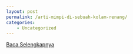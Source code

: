 ```yaml
---
layout: post
permalink: /arti-mimpi-di-sebuah-kolam-renang/
categories:
    - Uncategorized
---
```


[Baca Selengkapnya](/08)